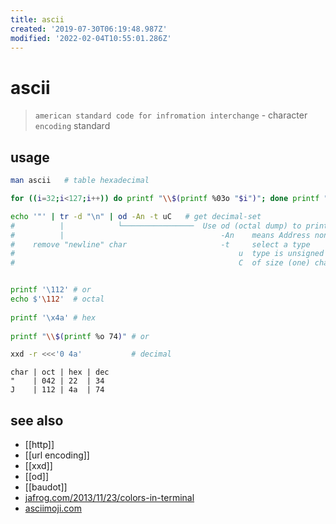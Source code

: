 ```yaml
---
title: ascii
created: '2019-07-30T06:19:48.987Z'
modified: '2022-02-04T10:55:01.286Z'
---
```


# ascii

> `american standard code for infromation interchange` - character `encoding` standard

## usage

```sh
man ascii   # table hexadecimal

for ((i=32;i<127;i++)) do printf "\\$(printf %03o "$i")"; done printf "\n"    # print all avail. characters

echo '"' | tr -d "\n" | od -An -t uC   # get decimal-set
#          |            └────────────────  Use od (octal dump) to print:
#          |                                   -An    means Address none
#    remove "newline" char                     -t     select a type
#                                                  u  type is unsigned decimal.
#                                                  C  of size (one) char


printf '\112' # or 
echo $'\112'  # octal 
 
printf '\x4a' # hex
 
printf "\\$(printf %o 74)" # or 

xxd -r <<<'0 4a'           # decimal
```

```
char | oct | hex | dec
"    | 042 | 22  | 34
J    | 112 | 4a  | 74
```

## see also

- [[http]]
- [[url encoding]]
- [[xxd]]
- [[od]]
- [[baudot]]
- [jafrog.com/2013/11/23/colors-in-terminal](http://jafrog.com/2013/11/23/colors-in-terminal.html)
- [asciimoji.com](http://asciimoji.com/)
